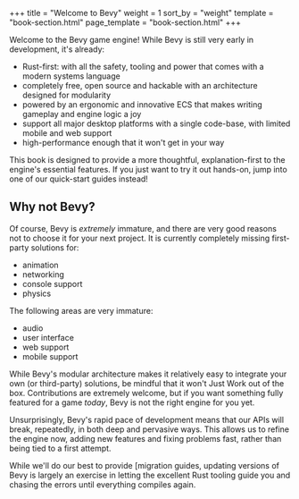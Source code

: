 +++
title = "Welcome to Bevy"
weight = 1
sort_by = "weight"
template = "book-section.html"
page_template = "book-section.html"
+++

Welcome to the Bevy game engine! While Bevy is still very early in development, it's already:

- Rust-first: with all the safety, tooling and power that comes with a modern systems language
- completely free, open source and hackable with an architecture designed for modularity
- powered by an ergonomic and innovative  ECS that makes writing gameplay and engine logic a joy
- support all major desktop platforms with a single code-base, with limited mobile and web support
- high-performance enough that it won't get in your way

This book is designed to provide a more thoughtful, explanation-first to the engine's essential features.
If you just want to try it out hands-on, jump into one of our quick-start guides instead!

## Why not Bevy?

Of course, Bevy is *extremely* immature, and there are very good reasons not to choose it for your next project.
It is currently completely missing first-party solutions for:

- animation
- networking
- console support
- physics

The following areas are very immature:

- audio
- user interface
- web support
- mobile support

While Bevy's modular architecture makes it relatively easy to integrate your own (or third-party) solutions, be mindful that it won't Just Work out of the box.
Contributions are extremely welcome, but if you want something fully featured for a game *today*, Bevy is not the right engine for you yet.

Unsurprisingly, Bevy's rapid pace of development means that our APIs will break, repeatedly, in both deep and pervasive ways.
This allows us to refine the engine now, adding new features and fixing problems fast, rather than being tied to a first attempt.

While we'll do our best to provide [migration guides, updating versions of Bevy is largely an exercise in letting the excellent Rust tooling guide you and chasing the errors until everything compiles again.